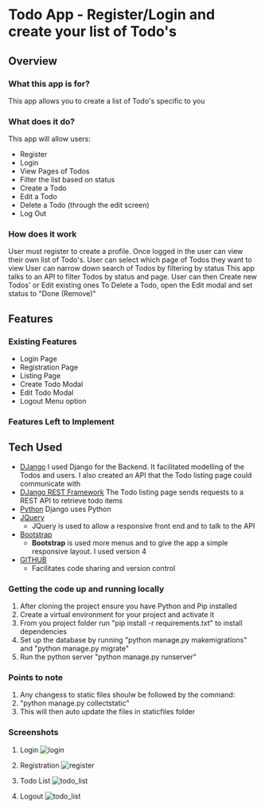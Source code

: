 # Todo App - Register/Login and create your list of Todo's 

## Overview

### What this app is for?
This app allows you to create a list of Todo's specific to you

### What does it do?
This app will allow users:
-   Register
-   Login
-   View Pages of Todos
-   Filter the list based on status
-   Create a Todo
-   Edit a Todo
-   Delete a Todo (through the edit screen)
-   Log Out

### How does it work
User must register to create a profile.
Once logged in the user can view their own list of Todo's.
User can select which page of Todos they want to view
User can narrow down search of Todos by filtering by status
This app talks to an API to filter Todos by status and page. 
User can then Create new Todos' or Edit existing ones
To Delete a Todo, open the Edit modal and set status to "Done (Remove)"

##  Features

### Existing Features
-   Login Page
-   Registration Page
-   Listing Page
-   Create Todo Modal
-   Edit Todo Modal
-   Logout Menu option

### Features Left to Implement

##  Tech Used
- [DJango](https://www.djangoproject.com/)
    I used Django for the Backend. It facilitated modelling of the Todos and users. I also created an API that 
    the Todo listing page could communicate with
- [DJango REST Framework](http://www.django-rest-framework.org/)
    The Todo listing page sends requests to a REST API to retrieve todo items
- [Python](https://www.python.org/)
    Django uses Python
- [JQuery](https://jquery.com/)
    - JQuery is used to allow a responsive front end and to talk to the API 
- [Bootstrap](http://getbootstrap.com/)
	- **Bootstrap** is used more menus and to give the app a simple responsive layout. I used version 4
- [GITHUB](https://github.com/)
    - Facilitates code sharing and version control


### Getting the code up and running locally
1.  After cloning the project ensure you have Python and Pip installed
2.  Create a virtual environment for your project and activate it
3.  From you project folder run "pip install -r requirements.txt" to install dependencies 
4.  Set up the database by running "python manage.py makemigrations" and "python manage.py migrate"
5.  Run the python server "python manage.py runserver"

### Points to note
1.  Any changess to static files shoulw be followed by the command:
   1. "python manage.py collectstatic"
   2. This will then auto update the files in staticfiles folder
   
### Screenshots
1.  Login
![login](https://user-images.githubusercontent.com/8201348/37587085-2ab07648-2b56-11e8-8ce4-ffb1bcd5de08.PNG)

2.  Registration
![register](https://user-images.githubusercontent.com/8201348/37587178-788fee0c-2b56-11e8-9a4c-5a733efea71f.PNG)

3.  Todo List
![todo_list](https://user-images.githubusercontent.com/8201348/37587243-b084ebdc-2b56-11e8-9a98-5672be791936.PNG)

4.  Logout
![todo_list](https://user-images.githubusercontent.com/8201348/37587306-dc5e0022-2b56-11e8-8bc9-b7af0d8f0d34.PNG)